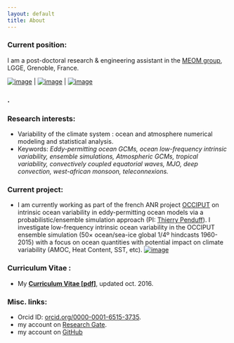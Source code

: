 ```yaml
---
layout: default
title: About
---
```



### Current position:
I am a post-doctoral research & engineering assistant in the [MEOM group](http://lgge.osug.fr/meom/), LGGE, Grenoble, France. 

[![image]({{site.baseurl}}/img/SL_3.png)](http://stephanieleroux.github.io) | [![image]({{site.baseurl}}/img/ensemble.png)](https://stephanieleroux.github.io) | [![image]({{site.baseurl}}/img/hires.png)](https://stephanieleroux.github.io)

### .

### Research interests:
  - Variability of the climate system : ocean and atmosphere numerical modeling and statistical analysis. 
  - Keywords: *Eddy-permitting ocean GCMs, ocean low-frequency intrinsic variability, ensemble simulations, Atmospheric GCMs, tropical variability, convectively coupled equatorial waves, MJO, deep convection, west-african monsoon, teleconnexions.*

### Current project:
  - I am  currently working as part of the french ANR project [OCCIPUT](http://www.agence-nationale-recherche.fr/en/anr-funded-project/?tx_lwmsuihttp://stephanieleroux.github.io/OCCIPUT) on intrinsic ocean variability in eddy-permitting ocean models via a probabilistic/ensemble simulation
approach (PI: [Thierry Penduff](http://lgge.osug.fr/personnels/Penduff_Thierry)). I investigate low-frequency intrinsic ocean variability in the OCCIPUT ensemble simulation (50× ocean/sea-ice global 1/4º hindcasts 1960-2015) with a focus on ocean quantities with potential impact on climate variability 
 (AMOC, Heat Content, SST, etc).
[![image]({{site.baseurl}}/img/occischemewebsite_hiRes.png)](http://stephanieleroux.github.io/research) 

### Curriculum Vitae :
 - My  [**Curriculum Vitae [pdf]**](http://stephanieleroux.github.io/docs/CVleroux2016EN.pdf), updated oct. 2016.


### Misc. links:
 - Orcid ID: [orcid.org/0000-0001-6515-3735](http://orcid.org/orcid.org/0000-0001-6515-3735).
 - my account on [Research Gate](http://www.researchgate.net/profile/Stephanie_Leroux).
 - my account on [GitHub](https://github.com/stephanieleroux)
